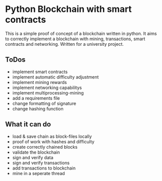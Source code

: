 # Python Blockchain with smart contracts
This is a simple proof of concept of a blockchain written in python.
It aims to correctly implement a blockchain with mining, transactions, smart contracts and networking.
Written for a university project.

## ToDos
- implement smart contracts
- implement automatic difficulty adjustment
- implement mining rewards
- implement networking capabilitys
- implement multiprocessing-mining
- add a requirements file
- change formatting of signature
- change hashing function

## What it can do
- load & save chain as block-files locally
- proof of work with hashes and difficulty
- create correctly chained blocks
- validate the blockchain
- sign and verify data
- sign and verify transactions
- add transactions to blockchain
- mine in a seperate thread
